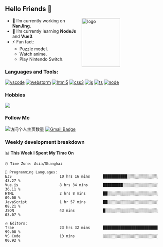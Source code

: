 ## Hello Friends 👋

<img src="https://github-readme-stats.vercel.app/api?username=Eugeniocode&show_icons=true&theme=vue" alt="logo" height="160" align="right" width="50%" />

- 🔭 I’m currently working on **NanJing**.
- 🌱 I’m currently learning **NodeJs** and **Vue3**.
- ⚡ Fun fact: 
  - Puzzle model.
  - Watch anime.
  - Play Nintendo Switch.



### Languages and Tools:

[![vscode](https://img.shields.io/badge/Visual%20Studio%20Code-blue?style=flat-square&logo=visualstudiocode&logoColor=ffffff)]()
[![webstorm](https://img.shields.io/badge/webstorm-528DD7?style=flat-square&logo=webstorm&logoColor=#ffffff)]()
[![html5](https://img.shields.io/badge/-HTML5-F16528?style=flat-square&logo=html5&logoColor=ffffff)]()
[![css3](https://img.shields.io/badge/-CSS3-3699D5?style=flat-square&logo=css3&logoColor=ffffff)]()
[![js](https://img.shields.io/badge/-Javascript-F0DA50?style=flat-square&logo=javascript&logoColor=ffffff)]()
[![ts](https://img.shields.io/badge/-Typescript-083061?style=flat-square&logo=typescript&logoColor=ffffff)]()
[![node](https://img.shields.io/badge/-Node.js-80BD00?style=flat-square&logo=nodedotjs&logoColor=ffffff)]()


### Hobbies

![](https://img.shields.io/badge/-Nintendo%20Switch-e60012?style=flat-square&logo=nintendo%20switch&logoColor=ffffff)

### Follow Me
![访问个人主页数量](https://komarev.com/ghpvc/?username=Eugeniocode&color=blue)
[![Gmail Badge](https://img.shields.io/badge/mail-eugeniocode@yeah.net-blue?style=flat&logo=Gmail&logoColor=white&link=mailto:eugeniocode@yeah.net)](mailto:eugeniocode@yeah.net)


### Weekly development breakdown
<!--START_SECTION:waka-->
📊 **This Week I Spent My Time On** 

```text
🕑︎ Time Zone: Asia/Shanghai

💬 Programming Languages: 
EJS                      10 hrs 16 mins      ███████████░░░░░░░░░░░░░░   43.27 % 
Vue.js                   8 hrs 34 mins       █████████░░░░░░░░░░░░░░░░   36.11 % 
HTML                     2 hrs 8 mins        ██░░░░░░░░░░░░░░░░░░░░░░░   09.00 % 
JavaScript               1 hr 57 mins        ██░░░░░░░░░░░░░░░░░░░░░░░   08.21 % 
JSON                     43 mins             █░░░░░░░░░░░░░░░░░░░░░░░░   03.07 % 

🔥 Editors: 
Trae                     23 hrs 32 mins      █████████████████████████   99.08 % 
VS Code                  13 mins             ░░░░░░░░░░░░░░░░░░░░░░░░░   00.92 % 
```


<!--END_SECTION:waka-->

